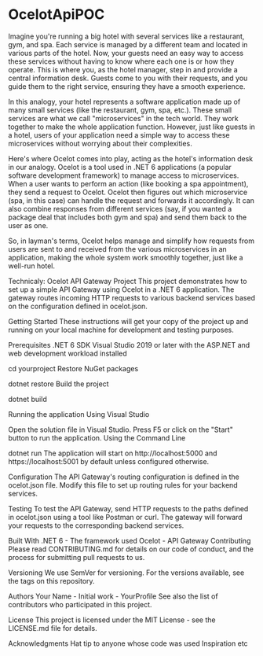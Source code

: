 # OcelotApiPOC

Imagine you're running a big hotel with several services like a restaurant, gym, and spa. Each service is managed by a different team and located in various parts of the hotel. Now, your guests need an easy way to access these services without having to know where each one is or how they operate. This is where you, as the hotel manager, step in and provide a central information desk. Guests come to you with their requests, and you guide them to the right service, ensuring they have a smooth experience.

In this analogy, your hotel represents a software application made up of many small services (like the restaurant, gym, spa, etc.). These small services are what we call "microservices" in the tech world. They work together to make the whole application function. However, just like guests in a hotel, users of your application need a simple way to access these microservices without worrying about their complexities.

Here's where Ocelot comes into play, acting as the hotel's information desk in our analogy. Ocelot is a tool used in .NET 6 applications (a popular software development framework) to manage access to microservices. When a user wants to perform an action (like booking a spa appointment), they send a request to Ocelot. Ocelot then figures out which microservice (spa, in this case) can handle the request and forwards it accordingly. It can also combine responses from different services (say, if you wanted a package deal that includes both gym and spa) and send them back to the user as one.

So, in layman's terms, Ocelot helps manage and simplify how requests from users are sent to and received from the various microservices in an application, making the whole system work smoothly together, just like a well-run hotel.


Technicaly:
Ocelot API Gateway Project
This project demonstrates how to set up a simple API Gateway using Ocelot in a .NET 6 application. The gateway routes incoming HTTP requests to various backend services based on the configuration defined in ocelot.json.

Getting Started
These instructions will get your copy of the project up and running on your local machine for development and testing purposes.

Prerequisites
.NET 6 SDK
Visual Studio 2019 or later with the ASP.NET and web development workload installed

cd yourproject
Restore NuGet packages


dotnet restore
Build the project


dotnet build

Running the application
Using Visual Studio

Open the solution file in Visual Studio.
Press F5 or click on the "Start" button to run the application.
Using the Command Line


dotnet run
The application will start on http://localhost:5000 and https://localhost:5001 by default unless configured otherwise.

Configuration
The API Gateway's routing configuration is defined in the ocelot.json file. Modify this file to set up routing rules for your backend services.

Testing
To test the API Gateway, send HTTP requests to the paths defined in ocelot.json using a tool like Postman or curl. The gateway will forward your requests to the corresponding backend services.

Built With
.NET 6 - The framework used
Ocelot - API Gateway
Contributing
Please read CONTRIBUTING.md for details on our code of conduct, and the process for submitting pull requests to us.

Versioning
We use SemVer for versioning. For the versions available, see the tags on this repository.

Authors
Your Name - Initial work - YourProfile
See also the list of contributors who participated in this project.

License
This project is licensed under the MIT License - see the LICENSE.md file for details.

Acknowledgments
Hat tip to anyone whose code was used
Inspiration
etc
